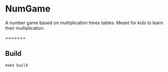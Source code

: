 # NumGame
A number game based on multiplication times tables. Meant for kids to learn their multiplication.

=======
## Build
```
make build
```
